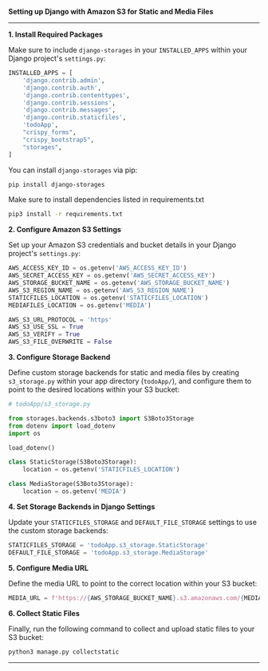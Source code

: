 **Setting up Django with Amazon S3 for Static and Media Files**

---

**1. Install Required Packages**

Make sure to include `django-storages` in your `INSTALLED_APPS` within your Django project's `settings.py`:

```python
INSTALLED_APPS = [
    'django.contrib.admin',
    'django.contrib.auth',
    'django.contrib.contenttypes',
    'django.contrib.sessions',
    'django.contrib.messages',
    'django.contrib.staticfiles',
    'todoApp',
    "crispy_forms",
    "crispy_bootstrap5",
    "storages",
]
```

You can install `django-storages` via pip:

```bash
pip install django-storages
```
Make sure to install dependencies listed in requirements.txt

```bash
pip3 install -r requirements.txt
```
**2. Configure Amazon S3 Settings**

Set up your Amazon S3 credentials and bucket details in your Django project's `settings.py`:

```python
AWS_ACCESS_KEY_ID = os.getenv('AWS_ACCESS_KEY_ID')
AWS_SECRET_ACCESS_KEY = os.getenv('AWS_SECRET_ACCESS_KEY')
AWS_STORAGE_BUCKET_NAME = os.getenv('AWS_STORAGE_BUCKET_NAME')
AWS_S3_REGION_NAME = os.getenv('AWS_S3_REGION_NAME')
STATICFILES_LOCATION = os.getenv('STATICFILES_LOCATION')
MEDIAFILES_LOCATION = os.getenv('MEDIA')

AWS_S3_URL_PROTOCOL = 'https'
AWS_S3_USE_SSL = True
AWS_S3_VERIFY = True
AWS_S3_FILE_OVERWRITE = False
```

**3. Configure Storage Backend**

Define custom storage backends for static and media files by creating `s3_storage.py` within your app directory (`todoApp/`), and configure them to point to the desired locations within your S3 bucket:

```python
# todoApp/s3_storage.py

from storages.backends.s3boto3 import S3Boto3Storage
from dotenv import load_dotenv
import os

load_dotenv()

class StaticStorage(S3Boto3Storage):
    location = os.getenv('STATICFILES_LOCATION')

class MediaStorage(S3Boto3Storage):
    location = os.getenv('MEDIA')
```

**4. Set Storage Backends in Django Settings**

Update your `STATICFILES_STORAGE` and `DEFAULT_FILE_STORAGE` settings to use the custom storage backends:

```python
STATICFILES_STORAGE = 'todoApp.s3_storage.StaticStorage'
DEFAULT_FILE_STORAGE = 'todoApp.s3_storage.MediaStorage'
```

**5. Configure Media URL**

Define the media URL to point to the correct location within your S3 bucket:

```python
MEDIA_URL = f'https://{AWS_STORAGE_BUCKET_NAME}.s3.amazonaws.com/{MEDIAFILES_LOCATION}/'
```

**6. Collect Static Files**

Finally, run the following command to collect and upload static files to your S3 bucket:

```bash
python3 manage.py collectstatic
```

---